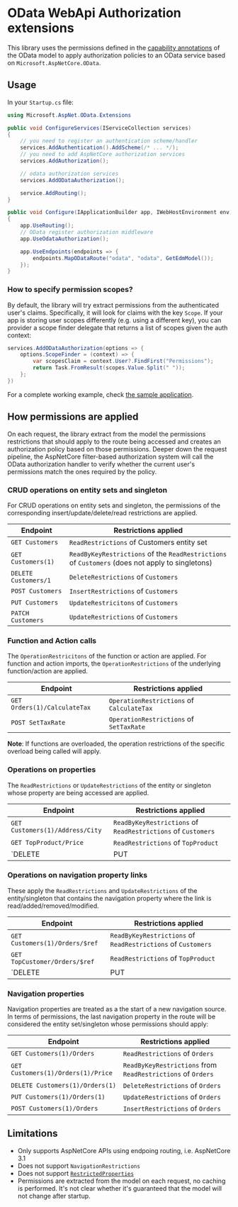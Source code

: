# OData WebApi Authorization extensions

This library uses the permissions defined in the [capability annotations](https://github.com/oasis-tcs/odata-vocabularies/blob/master/vocabularies/Org.OData.Capabilities.V1.md) of the OData model to apply authorization policies
to an OData service based on `Microsoft.AspNetCore.OData`.

## Usage

In your `Startup.cs` file:

```c#
using Microsoft.AspNet.OData.Extensions
```
```c#
public void ConfigureServices(IServiceCollection services)
{
    // you need to register an authentication scheme/handler
    services.AddAuthentication().AddScheme(/* ... */);
    // you need to add AspNetCore authorization services
    services.AddAuthorization();

    // odata authorization services
    services.AddODataAuthorization();

    service.AddRouting();
}
```
```c#
public void Configure(IApplicationBuilder app, IWebHostEnvironment env)
{
    app.UseRouting();
    // OData register authorization middleware
    app.UseOdataAuthorization();

    app.UseEndpoints(endpoints => {
        endpoints.MapODataRoute("odata", "odata", GetEdmModel());
    });
}
```

### How to specify permission scopes?

By default, the library will try extract permissions from the
authenticated user's claims. Specifically, it will look for
claims with the key `Scope`. If your app is storing user scopes differently (e.g. using a different key), you can provider a scope finder delegate that returns a list of scopes given the auth context:

```c#
services.AddODataAuthorization(options => {
    options.ScopeFinder = (context) => {
        var scopesClaim = context.User?.FindFirst("Permissions");
        return Task.FromResult(scopes.Value.Split(" "));
    };
})
```

For a complete working example, check [the sample application](samples/AspNetCore3ODataPermissionsSample).

## How permissions are applied

On each request, the library extract from the model the permissions restrictions that should apply to the route being accessed and creates an authorization policy based on those permissions. Deeper down the request pipeline, the AspNetCore filter-based authorization system will call the OData authorization handler to verify whether the current user's permissions match the ones required by the policy.

### CRUD operations on entity sets and singleton

For CRUD operations on entity sets and singleton, the permissions of the corresponding insert/update/delete/read restrictions are applied.

Endpoint                     | Restrictions applied
-----------------------------|----------------------
`GET Customers`              | `ReadRestrictions` of Customers entity set
`GET Customers(1)`            | `ReadByKeyRestrictions` of the `ReadRestrictions` of `Customers` (does not apply to singletons)
`DELETE Customers/1`         | `DeleteRestrictions` of `Customers`
`POST Customers`             | `InsertRestrictions` of `Customers`
`PUT Customers`              | `UpdateRestricitons` of `Customers`
`PATCH Customers`            | `UpdateRestrictions` of `Customers`

### Function and Action calls

The `OperationRestricitons` of the function or action are applied. For function and action imports, the `OperationRestrictions` of the underlying function/action are applied.

Endpoint                    | Restrictions applied
----------------------------|-----------------------
`GET Orders(1)/CalculateTax` | `OperationRestrictions` of `CalculateTax`
`POST SetTaxRate`            | `OperationRestrictions` of `SetTaxRate`

**Note**: If functions are overloaded, the operation restrictions of the specific overload being called will apply.

### Operations on properties

The `ReadRestrictions` or `UpdateRestrictions` of the entity or singleton whose property are being accessed are applied.

Endpoint                         | Restrictions applied
---------------------------------|----------------------
`GET Customers(1)/Address/City` | `ReadByKeyRestrictions` of `ReadRestrictions` of `Customers`
`GET TopProduct/Price`          | `ReadRestrictions` of `TopProduct`
`DELETE|PUT|POST Customers(1)/Email` | `UpdateRestrictions` of `Customers`

### Operations on navigation property links

These apply the `ReadRestrictions` and `UpdateRestrictions` of the entity/singleton that contains the navigation property where the link is read/added/removed/modified.

Endpoint                         | Restrictions applied
---------------------------------|----------------------
`GET Customers(1)/Orders/$ref` | `ReadByKeyRestrictions` of `ReadRestrictions` of `Customers`
`GET TopCustomer/Orders/$ref`          | `ReadRestrictions` of `TopProduct`
`DELETE|PUT|POST Customers(1)/Orders/$ref` | `UpdateRestrictions` of `Customers`

### Navigation properties

Navigation properties are treated as a the start of a new navigation source. In terms of permissions, the last navigation property in the route will be considered the entity set/singleton whose permissions should apply:

Endpoint                     | Restrictions applied
-----------------------------|--------------------------
`GET Customers(1)/Orders`    | `ReadRestrictions` of `Orders`
`GET Customers(1)/Orders(1)/Price`| `ReadByKeyRestrictions` from `ReadRestrictions` of `Orders`
`DELETE Customers(1)/Orders(1)` | `DeleteRestrictions` of `Orders`
`PUT Customers(1)/Orders(1)`   | `UpdateRestrictions` of `Orders`
`POST Customers(1)/Orders`     | `InsertRestrictions` of `Orders`


## Limitations
- Only supports AspNetCore APIs using endpoing routing, i.e. AspNetCore 3.1
- Does not support `NavigationRestrictions`
- Does not support [`RestrictedProperties`](https://github.com/oasis-tcs/odata-vocabularies/blob/master/vocabularies/Org.OData.Capabilities.V1.md#scopetype)
- Permissions are extracted from the model on each request, no caching is performed. It's not clear whether it's guaranteed that the model will not change after startup.